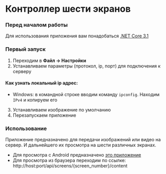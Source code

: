 # Контроллер шести экранов

### Перед началом работы

Для использования приложения вам понадобаться [.NET Core 3.1](https://dotnet.microsoft.com/download/dotnet/3.1)

### Первый запуск

1. Переходим в **Файл -> Настройки**
2. Устанавливаем параметры (протокол, ip, порт) для подключения к серверу
#### Как узнать локальный ip адрес:
- Windows: в командной строке вводим команду ```ipconfig```. Находим ```IPv4``` и копируем его
3. Устанавливаем изображение по умолчанию
4. Перезапускаем приложение

### Использование

Приложение предназначено для передачи изображений или видео на сервер. И дальнейшего их просмотра на шести различных экранах.
 - Для просмотра с Android предназначено [это приложение](https://github.com/Zelyder/Media_client)
 - Для просмотра из браузера переходим по ссылке: http://host:port/api/screens/{screen_number}/content
